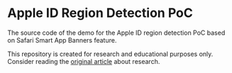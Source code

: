 # Apple ID Region Detection PoC

The source code of the demo for the Apple ID region detection PoC based on Safari Smart App Banners feature.

This repository is created for research and educational purposes only. Consider reading the [original article](https://fingerprint.com/blog/apple-id-region-leak) about research.

